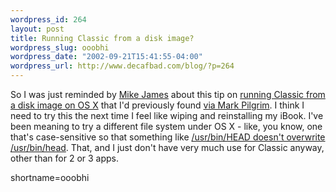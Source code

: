 ```yaml
--- 
wordpress_id: 264
layout: post
title: Running Classic from a disk image?
wordpress_slug: ooobhi
wordpress_date: "2002-09-21T15:41:55-04:00"
wordpress_url: http://www.decafbad.com/blog/?p=264
---
```

So I was just reminded by <a href="http://radio.weblogs.com/0100629/2002/09/01.html#a243">Mike James</a>  about this tip on <a href="http://www.macosxhints.com/article.php?story=20020901083220804">running Classic from a disk image on OS X</a> that I'd previously found <a href="http://diveintomark.org/archives/2002/09/01.html#more_secure_classic_environment">via Mark Pilgrim</a>.  I think I need to try this the next time I feel like wiping and reinstalling my iBook.  I've been meaning to try a different file system under OS X - like, you know, one that's case-sensitive so that something like <a href="http://developer.apple.com/internet/macosx/perl.html">/usr/bin/HEAD doesn't overwrite /usr/bin/head</a>.  That, and I just don't have very much use for Classic anyway, other than for 2 or 3 apps.
<!--more-->
shortname=ooobhi
